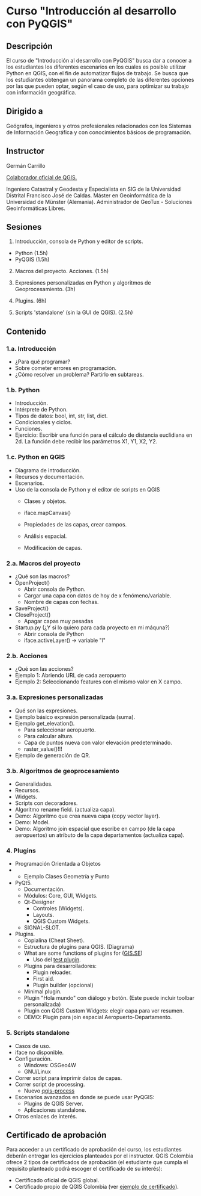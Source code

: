 # Curso "Introducción al desarrollo con  PyQGIS"
## Descripción

El curso de "Introducción al desarrollo con PyQGIS" busca dar a conocer a los estudiantes los diferentes escenarios en los cuales es posible utilizar Python en QGIS, con el fin de automatizar flujos de trabajo. Se busca que los estudiantes obtengan un panorama completo de las diferentes opciones por las que pueden optar, según el caso de uso, para optimizar su trabajo con información geográfica.

## Dirigido a

Geógrafos, ingenieros y otros profesionales relacionados con los Sistemas de Información Geográfica y con conocimientos básicos de programación.

## Instructor

Germán Carrillo

[Colaborador oficial de QGIS.](https://github.com/qgis/QGIS/blob/master/doc/CONTRIBUTORS) 

Ingeniero Catastral y Geodesta y Especialista en SIG de la Universidad Distrital Francisco José de Caldas. Máster en Geoinformática de la Universidad de Münster (Alemania). Administrador de GeoTux - Soluciones Geoinformáticas Libres. 

## Sesiones

1) Introducción, consola de Python y editor de scripts.

* Python (1.5h)
* PyQGIS (1.5h)

2) Macros del proyecto. Acciones. (1.5h)

3) Expresiones personalizadas en Python y algoritmos de Geoprocesamiento. (3h)

4) Plugins.  (6h)

5) Scripts 'standalone' (sin la GUI de QGIS). (2.5h)

## Contenido


### 1.a. Introducción

* ¿Para qué programar? 
* Sobre cometer errores en programación.
* ¿Cómo resolver un problema? Partirlo en subtareas.


### 1.b. Python

* Introducción.
* Intérprete de Python.
* Tipos de datos: bool, int, str, list, dict.
* Condicionales y ciclos.
* Funciones.
* Ejercicio: Escribir una función para el cálculo de distancia euclidiana en 2d. La función debe recibir los parámetros X1, Y1, X2, Y2.

### 1.c. Python en QGIS

* Diagrama de introducción.
* Recursos y documentación.
* Escenarios.
* Uso de la consola de Python y el editor de scripts en QGIS
	* Clases y objetos.
	
	* iface.mapCanvas()
	
	* Propiedades de las capas, crear campos.
	
	* Análisis espacial.
	
	* Modificación de capas.
	


### 2.a. Macros del proyecto

* ¿Qué son las macros?
* OpenProject()
	* Abrir consola de Python.
	* Cargar una capa con datos de hoy de x fenómeno/variable.
	* Nombre de capas con fechas.
* SaveProject()
* CloseProject()
  * Apagar capas muy pesadas
* Startup.py (¿Y si lo quiero para cada proyecto en mi máquna?)
	* Abrir consola de Python
	* iface.activeLayer() → variable "l"


### 2.b. Acciones

* ¿Qué son las acciones?
* Ejemplo 1: Abriendo URL de cada aeropuerto
* Ejemplo 2: Seleccionando features con el mismo valor en X campo.


### 3.a. Expresiones personalizadas

* Qué son las expresiones.
* Ejemplo básico expresión personalizada (suma).
* Ejemplo get_elevation().
	* Para seleccionar aeropuerto.
	* Para calcular altura. 
	* Capa de puntos nueva con valor elevación predeterminado.
	* raster_value()!!!
* Ejemplo de generación de QR.


### 3.b. Algoritmos de geoprocesamiento

* Generalidades.
* Recursos.
* Widgets.
* Scripts con decoradores.
* Algoritmo rename field. (actualiza capa).
* Demo: Algoritmo que crea nueva capa (copy vector layer).
* Demo: Model.
* Demo: Algoritmo join espacial que escribe en campo (de la capa aeropuertos) un atributo de la capa departamentos (actualiza capa).

### 4. Plugins

* Programación Orientada a Objetos
* * Ejemplo Clases Geometría y Punto
* PyQt5.
	* Documentación.
	* Módulos: Core, GUI, Widgets.
	* Qt-Designer
		* Controles (Widgets).
		* Layouts.
		* QGIS Custom Widgets.
	* SIGNAL-SLOT.
* Plugins.
	* Copialina (Cheat Sheet).
	* Estructura de plugins para QGIS. (Diagrama)
	* What are some functions of plugins for ([GIS.SE](https://gis.stackexchange.com/questions/131535/what-is-the-purpose-of-some-functions-and-files-in-qgis-python-plugins/132604#132604))
		* Uso del [test plugin](https://github.com/gacarrillor/test/tree/function_notifications_v3).
	* Plugins para desarrolladores: 
		* Plugin reloader.
		* First aid.
		* Plugin builder (opcional)
	* Minimal plugin.
	* Plugin "Hola mundo" con diálogo y botón. (Este puede incluir toolbar personalizada)
	* Plugin con QGIS Custom Widgets: elegir capa para ver resumen.
	* DEMO: Plugin para join espacial Aeropuerto-Departamento.

### 5. Scripts standalone

* Casos de uso.
* iface no disponible.
* Configuración.
	* Windows: OSGeo4W
	* GNU/Linux
* Correr script para imprimir datos de capas.
* Correr script de processing. 
	* Nuevo [qgis-process](https://github.com/qgis/QGIS-Enhancement-Proposals/issues/140)
* Escenarios avanzados en donde se puede usar PyQGIS: 
	* Plugins de QGIS Server.
	* Aplicaciones standalone.
* Otros enlaces de interés.

## Certificado de aprobación

Para acceder a un certificado de aprobación del curso, los estudiantes deberán entregar los ejercicios planteados por el instructor. 
QGIS Colombia ofrece 2 tipos de certificados de aprobación (el estudiante que cumpla el requisito planteado podrá escoger el certificado de su interés):
   
   + Certificado oficial de QGIS global.
   + Certificado propio de QGIS Colombia (ver [ejemplo de certificado](https://qgisusers.co/media/ci1-idp-1032458815.pdf)).
